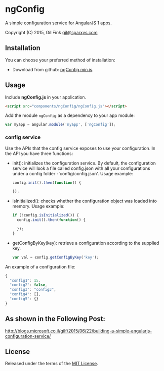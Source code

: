 ngConfig
==============

A simple configuration service for AngularJS 1 apps.

Copyright (C) 2015, Gil Fink <gil@sparxys.com>

Installation
------------

You can choose your preferred method of installation:
* Download from github: [ngConfig.min.js](https://github.com/gilf/ngConfig/blob/master/ngConfig.min.js)

Usage
-----
Include **ngConfig.js** in your application.

```html
<script src="components/ngConfig/ngConfig.js"></script>
```

Add the module `ngConfig` as a dependency to your app module:

```js
var myapp = angular.module('myapp', ['ngConfig']);
```

### config service
Use the APIs that the config service exposes to use your configuration.
In the API you have three functions:
* init(): initializes the configuration service. By default, the configuration service will look a file called config.json with all your configurations under a config folder -'config/config.json'.
  Usage example:

  ```js
  config.init().then(function() {

  });
  ```

* isInitialized(): checks whether the configuration object was loaded into memory.
  Usage example:

  ```js
  if (!config.isInitialized()) {
    config.init().then(function() {

    });
  }
  ```

* getConfigByKey(key): retrieve a configuration according to the supplied key.
  ```js
  var val = config.getConfigByKey('key');
  ```

An example of a configuration file:
```js
{
  "config1": 15,
  "config2": false,
  "config3": "config3",
  "config4": [],
  "config5": {}
}
```

As shown in the Following Post:
-----
http://blogs.microsoft.co.il/gilf/2015/06/22/building-a-simple-angularjs-configuration-service/

License
----

Released under the terms of the [MIT License](LICENSE).
